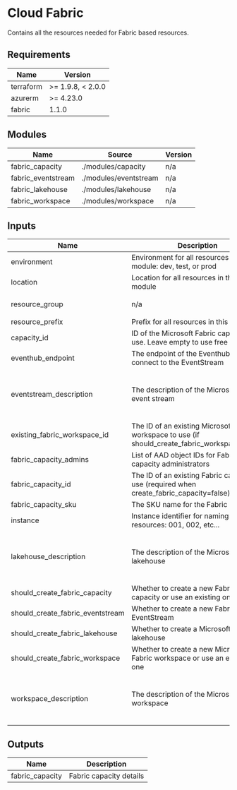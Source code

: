 <!-- BEGIN_TF_DOCS -->
<!-- markdown-table-prettify-ignore-start -->
# Cloud Fabric

Contains all the resources needed for Fabric based resources.

## Requirements

| Name | Version |
|------|---------|
| terraform | >= 1.9.8, < 2.0.0 |
| azurerm | >= 4.23.0 |
| fabric | 1.1.0 |

## Modules

| Name | Source | Version |
|------|--------|---------|
| fabric\_capacity | ./modules/capacity | n/a |
| fabric\_eventstream | ./modules/eventstream | n/a |
| fabric\_lakehouse | ./modules/lakehouse | n/a |
| fabric\_workspace | ./modules/workspace | n/a |

## Inputs

| Name | Description | Type | Default | Required |
|------|-------------|------|---------|:--------:|
| environment | Environment for all resources in this module: dev, test, or prod | `string` | n/a | yes |
| location | Location for all resources in this module | `string` | n/a | yes |
| resource\_group | n/a | ```object({ name = string })``` | n/a | yes |
| resource\_prefix | Prefix for all resources in this module | `string` | n/a | yes |
| capacity\_id | ID of the Microsoft Fabric capacity to use. Leave empty to use free tier. | `string` | `null` | no |
| eventhub\_endpoint | The endpoint of the Eventhub to connect to the EventStream | `string` | `null` | no |
| eventstream\_description | The description of the Microsoft Fabric event stream | `string` | `"Event Stream for real-time ingestion of Edge device data"` | no |
| existing\_fabric\_workspace\_id | The ID of an existing Microsoft Fabric workspace to use (if should\_create\_fabric\_workspace=false) | `string` | `null` | no |
| fabric\_capacity\_admins | List of AAD object IDs for Fabric capacity administrators | `list(string)` | `[]` | no |
| fabric\_capacity\_id | The ID of an existing Fabric capacity to use (required when create\_fabric\_capacity=false) | `string` | `null` | no |
| fabric\_capacity\_sku | The SKU name for the Fabric capacity | `string` | `"F2"` | no |
| instance | Instance identifier for naming resources: 001, 002, etc... | `string` | `"001"` | no |
| lakehouse\_description | The description of the Microsoft Fabric lakehouse | `string` | `"Lakehouse for storing and analyzing data from Edge devices"` | no |
| should\_create\_fabric\_capacity | Whether to create a new Fabric capacity or use an existing one | `bool` | `false` | no |
| should\_create\_fabric\_eventstream | Whether to create a new Fabric EventStream | `bool` | `false` | no |
| should\_create\_fabric\_lakehouse | Whether to create a Microsoft Fabric lakehouse | `bool` | `false` | no |
| should\_create\_fabric\_workspace | Whether to create a new Microsoft Fabric workspace or use an existing one | `bool` | `false` | no |
| workspace\_description | The description of the Microsoft Fabric workspace | `string` | `"Microsoft Fabric workspace for the Edge AI Accelerator solution"` | no |

## Outputs

| Name | Description |
|------|-------------|
| fabric\_capacity | Fabric capacity details |
<!-- markdown-table-prettify-ignore-end -->
<!-- END_TF_DOCS -->
